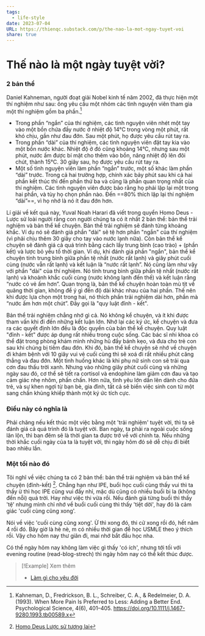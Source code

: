 ```yaml
---
tags:
  - life-style
date: 2023-07-04
URL: https://thienqc.substack.com/p/the-nao-la-mot-ngay-tuyet-voi
share: true
---
```


# Thế nào là một ngày tuyệt vời?

### 2 bản thể
Daniel Kahneman, người đoạt giải Nobel kinh tế năm 2002, đã thực hiện một thí nghiệm như sau: ông yêu cầu một nhóm các tình nguyện viên tham gia một thí nghiệm gồm ba phần.[^1]
- Trong phần “ngắn” của thí nghiệm, các tình nguyện viên nhét một tay vào một bồn chứa đầy nước ở nhiệt độ 14°C trong vòng một phút, rất khó chịu, gần như đau đớn. Sau một phút, họ được yêu cầu rút tay ra.
- Trong phần “dài” của thí nghiệm, các tình nguyện viên đặt tay kia vào một bồn nước khác. Nhiệt độ ở đó cũng khoảng 14°C, nhưng sau một phút, nước ấm được bí mật cho thêm vào bồn, nâng nhiệt độ lên đôi chút, thành 15°C. 30 giây sau, họ được yêu cầu rút tay ra.
- Một số tình nguyện viên làm phần “ngắn” trước, một số khác làm phần “dài” trước. Trong cả hai trường hợp, chính xác bảy phút sau khi cả hai phần kết thúc thì đến phần thứ ba và cũng là phần quan trọng nhất của thí nghiệm. Các tình nguyện viên được bảo rằng họ phải lặp lại một trong hai phần, và tùy họ chọn phần nào. Đến ==80% thích lặp lại thí nghiệm “dài”==, vì họ nhớ là nó ít đau đớn hơn. 

Lí giải về kết quả này, Yuval Noah Harari đã viết trong quyển Homo Deus - Lược sử loài người rằng con người chúng ta có ít nhất 2 bản thể: bản thể trải nghiệm và bản thể kể chuyện. Bản thể trải nghiệm sẽ đánh từng khoảng khắc. Ví dụ nó sẽ đánh giá phần "dài" sẽ tệ hơn phần "ngắn" của thí nghiệm (vì phải chịu thêm 30 giây cho tay vào nước lạnh nữa). Còn bản thể kể chuyện sẽ đánh giá cả quá trình bằng cách lấy trung bình (cao trào) + (phần kết) và lược bỏ yếu tố thời gian. Ví dụ, khi đánh giá phần "ngắn", bản thể kể chuyện tính trung bình giữa phần tệ nhất (nước rất lạnh) và giây phút cuối cùng (nước vẫn rất lạnh) và kết luận là “nước rất lạnh”. Nó cũng làm như vậy với phần "dài" của thí nghiệm. Nó tính trung bình giữa phần tệ nhất (nước rất lạnh) và khoảnh khắc cuối cùng (nước không lạnh đến thế) và kết luận rằng “nước có vẻ ấm hơn”. Quan trọng là, bản thể kể chuyện hoàn toàn mù tịt về quãng thời gian, không để ý gì đến độ dài khác nhau của hai phần. Thế nên khi được lựa chọn một trong hai, nó thích phần trải nghiệm dài hơn, phần mà “nước ấm hơn một chút”. Đây gọi là "quy luật đỉnh - kết".

Bản thể trải nghiệm chẳng nhớ gì cả. Nó không kể chuyện, và ít khi được tham vấn khi đi đến những kết luận lớn. Nhớ lại các ký ức, kể chuyện và đưa ra các quyết định lớn đều là độc quyền của bản thể kể chuyện. Quy luật "đỉnh - kết" được áp dụng rất nhiều trong cuộc sống. Các bác sĩ nhi khoa có thể đặt trong phòng khám mình những hũ đầy bánh kẹo, và đưa cho trẻ con sau khi chúng bị tiêm đau đớn. Khi đó, bản thể kể chuyện sẽ nhớ về chuyện đi khám bệnh với 10 giây vui vẻ cuối cùng thì sẽ xoá đi rất nhiều phút căng thẳng và đau đớn. Một tình huống khác là khi phụ nữ sinh con sẽ trải qua cơn đau thấu trời xanh. Nhưng vào những giây phút cuối cùng và những ngày sau đó, cơ thể sẽ tiết ra cortisol và endophine làm giảm cơn đau và tạo cảm giác nhẹ nhõm, phấn chấn. Hơn nữa, tình yêu lớn dần lên dành cho đứa trẻ, và sự khen ngợi từ bạn bè, gia đình, tất cả sẽ biến việc sinh con từ một sang chấn khủng khiếp thành một ký ức tích cực.

### Điều này có nghĩa là
Phải chăng nếu kết thúc một việc bằng một 'trải nghiệm' tuyệt vời, thì ta sẽ đánh giá cả quá trình đó là tuyệt vời. Ban ngày, ta phải ra ngoài cuộc sống lăn lộn, thì ban đêm sẽ là thời gian ta được trở về với chính ta. Nếu những thời khắc cuối ngày của ta là tuyệt vời, thì ngày hôm đó sẽ dễ chịu đi biết bao nhiêu lần. 

### Một tối nào đó
Tôi nghĩ về việc chúng ta có 2 bản thể: bản thể trải nghiệm và bản thể kể chuyện (đỉnh-kết) [^ban-the].  Chẳng hạn như IPE, buổi học cuối cùng thấy vui thì ta thấy ừ thì học IPE cũng vui đấy nhỉ, mặc dù cũng có nhiều buổi bị la (không đến nỗi) quá trời. Hay như việc thi vừa rồi. Nếu đánh giá từng buổi thì thấy 'tệ' nhưng mình chỉ nhớ về buổi cuối cùng thì thấy 'tiệt dời', hay đó là cảm giác 'cuối cùng cũng xong'.

Nói về việc 'cuối cùng cũng xong'. Ừ thì xong đó, thi cử xong rồi đó, hết năm 4 rồi đó. Bây giờ là hè nè, m có nhiều thời gian để học USMLE theo ý thích rồi. Vậy cho hôm nay thư giãn đi, mai nhớ bắt đầu học nha.

Có thể ngày hôm nay không làm việc gì thấy 'có ích', nhưng tới tối với evening routine (read-blog-strech) thì ngày hôm nay có thể kết thúc được.


> [!Example] Xem thêm
> - [Làm gì cho yêu đời](./L%C3%A0m%20g%C3%AC%20cho%20y%C3%AAu%20%C4%91%E1%BB%9Di.md)

[^ban-the]: [Homo Deus Lược sử tương lai](../../Homo%20Deus%20L%C6%B0%E1%BB%A3c%20s%E1%BB%AD%20t%C6%B0%C6%A1ng%20lai.md)
[^1]: Kahneman, D., Fredrickson, B. L., Schreiber, C. A., & Redelmeier, D. A. (1993). When More Pain Is Preferred to Less: Adding a Better End. Psychological Science, 4(6), 401–405. https://doi.org/10.1111/j.1467-9280.1993.tb00589.x